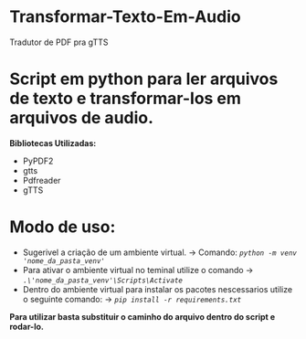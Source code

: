 # Transformar-Texto-Em-Audio

 Tradutor de PDF pra gTTS

# Script em python para ler arquivos de texto e transformar-los em arquivos de audio.

 **Bibliotecas Utilizadas:**

* PyPDF2
* gtts
* Pdfreader
* gTTS

# Modo de uso:

- Sugerivel a criação de um ambiente virtual.
  -> Comando: *`python -m venv 'nome_da_pasta_venv'`*
- Para ativar o ambiente virtual no teminal utilize o comando
  -> *`.\'nome_da_pasta_venv'\Scripts\Activate`*
- Dentro do ambiente virtual para instalar os pacotes nescessarios utilize o seguinte comando:
  -> *`pip install -r requirements.txt`*

**Para utilizar basta substituir o caminho do arquivo dentro do script e rodar-lo.**
